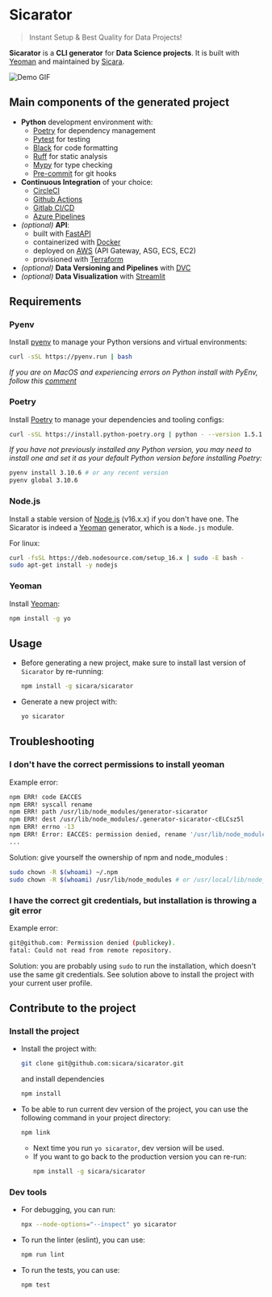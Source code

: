 # Sicarator
> Instant Setup & Best Quality for Data Projects!

**Sicarator** is a **CLI generator** for **Data Science projects**. It is built with [Yeoman](https://yeoman.io/) and maintained by [Sicara](https://www.sicara.fr/).

![Demo GIF](./demo.gif)

## Main components of the generated project

- **Python** development environment with:
  - [Poetry](https://python-poetry.org/) for dependency management
  - [Pytest](https://docs.pytest.org/) for testing
  - [Black](https://black.readthedocs.io/) for code formatting
  - [Ruff](https://beta.ruff.rs/) for static analysis
  - [Mypy](https://mypy.readthedocs.io/) for type checking
  - [Pre-commit](https://pre-commit.com/) for git hooks
- **Continuous Integration** of your choice:
  - [CircleCI](https://circleci.com/)
  - [Github Actions](https://github.com/features/actions)
  - [Gitlab CI/CD](https://docs.gitlab.com/ee/ci/)
  - [Azure Pipelines](https://azure.microsoft.com/en-us/products/devops/pipelines/)
- *(optional)* **API**:
  - built with [FastAPI](https://fastapi.tiangolo.com/)
  - containerized with [Docker](https://www.docker.com/)
  - deployed on [AWS](https://aws.amazon.com/) (API Gateway, ASG, ECS, EC2)
  - provisioned with [Terraform](https://www.terraform.io/)
- *(optional)* **Data Versioning and Pipelines** with [DVC](https://dvc.org/)
- *(optional)* **Data Visualization** with [Streamlit](https://streamlit.io/)

## Requirements

### Pyenv

Install [pyenv](https://github.com/pyenv/pyenv) to manage your Python versions and virtual environments:
  ```bash
  curl -sSL https://pyenv.run | bash
  ```
*If you are on MacOS and experiencing errors on Python install with PyEnv, follow this [comment](https://github.com/pyenv/pyenv/issues/1740#issuecomment-738749988)*

### Poetry

Install [Poetry](https://python-poetry.org) to manage your dependencies and tooling configs:
  ```bash
  curl -sSL https://install.python-poetry.org | python - --version 1.5.1
  ```
*If you have not previously installed any Python version, you may need to install one and set it as your default Python version before installing Poetry:*
  ```bash
  pyenv install 3.10.6 # or any recent version
  pyenv global 3.10.6
  ```

### Node.js

Install a stable version of [Node.js](https://nodejs.org/) (v16.x.x) if you don't have one.
The Sicarator is indeed a [Yeoman](https://yeoman.io/) generator, which is a `Node.js` module.
    
For linux:
  ```bash
  curl -fsSL https://deb.nodesource.com/setup_16.x | sudo -E bash -
  sudo apt-get install -y nodejs
  ```

### Yeoman

Install [Yeoman](http://yeoman.io):
  ```bash
  npm install -g yo
  ```

## Usage

- Before generating a new project, make sure to install last version of `Sicarator` by re-running:
    ```bash
    npm install -g sicara/sicarator
    ```

- Generate a new project with:
    ```bash
    yo sicarator
    ```

## Troubleshooting

### I don't have the correct permissions to install yeoman
Example error:
    
```bash
npm ERR! code EACCES
npm ERR! syscall rename
npm ERR! path /usr/lib/node_modules/generator-sicarator
npm ERR! dest /usr/lib/node_modules/.generator-sicarator-cELCsz5l
npm ERR! errno -13
npm ERR! Error: EACCES: permission denied, rename '/usr/lib/node_modules/generator-sicarator' -> '/usr/lib/node_modules/.generator-sicarator-cELCsz5l'
...
```

Solution: give yourself the ownership of npm and node_modules :
```bash
sudo chown -R $(whoami) ~/.npm
sudo chown -R $(whoami) /usr/lib/node_modules # or /usr/local/lib/node_modules depending on where node modules are installed
```
### I have the correct git credentials, but installation is throwing a git error
Example error:
```bash
git@github.com: Permission denied (publickey).
fatal: Could not read from remote repository.
```

Solution: you are probably using `sudo` to run the installation, which doesn't use the same git credentials.
See solution above to install the project with your current user profile.

## Contribute to the project

### Install the project 

- Install the project with:
  ```bash
  git clone git@github.com:sicara/sicarator.git
  ```
  and install dependencies
  ```bash
  npm install
  ```
  
- To be able to run current dev version of the project, you can use the following command in your project directory:
  ```bash
  npm link
  ```
  - Next time you run `yo sicarator`, dev version will be used.
  - If you want to go back to the production version you can re-run:
    ```bash
    npm install -g sicara/sicarator
    ```

### Dev tools

- For debugging, you can run:
  ```bash
  npx --node-options="--inspect" yo sicarator
  ```

- To run the linter (eslint), you can use:
  ```bash
  npm run lint
  ```

- To run the tests, you can use:
  ```bash
  npm test
  ```
